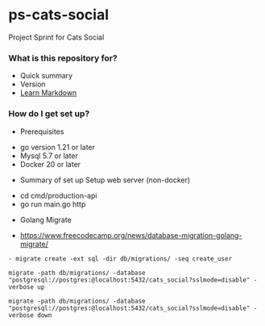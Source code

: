 # ps-cats-social
Project Sprint for Cats Social


### What is this repository for? ###

* Quick summary
* Version
* [Learn Markdown](https://bitbucket.org/tutorials/markdowndemo)

### How do I get set up? ###

* Prerequisites
- go version 1.21 or later
- Mysql 5.7 or later
- Docker 20 or later

* Summary of set up
  Setup web server (non-docker)
- cd cmd/production-api
- go run main.go http

* Golang Migrate
- https://www.freecodecamp.org/news/database-migration-golang-migrate/
```
- migrate create -ext sql -dir db/migrations/ -seq create_user
```

```
migrate -path db/migrations/ -database "postgresql://postgres:@localhost:5432/cats_social?sslmode=disable" -verbose up
```

```
migrate -path db/migrations/ -database "postgresql://postgres:@localhost:5432/cats_social?sslmode=disable" -verbose down
```